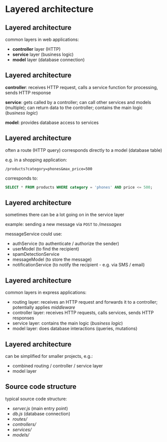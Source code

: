 # Layered architecture

## Layered architecture

common layers in web applications:

- **controller** layer (HTTP)
- **service** layer (business logic)
- **model** layer (database connection)

## Layered architecture

**controller**: receives HTTP request, calls a service function for processing, sends HTTP response

**service**: gets called by a controller; can call other services and models (multiple); can return data to the controller; contains the main logic (_business logic_)

**model**: provides database access to services

## Layered architecture

often a route (HTTP query) corresponds directly to a model (database table)

e.g. in a shopping application:

```text
/products?category=phones&max_price=500
```

corresponds to:

```sql
SELECT * FROM products WHERE category = 'phones' AND price <= 500;
```

## Layered architecture

sometimes there can be a lot going on in the service layer

example: sending a new message via `POST` to _/messages_

messageService could use:

- authService (to authenticate / authorize the sender)
- userModel (to find the recipient)
- spamDetectionService
- messageModel (to store the message)
- notificationService (to notify the recipient - e.g. via SMS / email)

## Layered architecture

common layers in express applications:

- routing layer: receives an HTTP request and forwards it to a controller; potentially applies _middleware_
- controller layer: receives HTTP requests, calls services, sends HTTP responses
- service layer: contains the main logic (_business logic_)
- model layer: does database interactions (queries, mutations)

## Layered architecture

can be simplified for smaller projects, e.g.:

- combined routing / controller / service layer
- model layer

## Source code structure

typical source code structure:

- _server.js_ (main entry point)
- _db.js_ (database connection)
- _routes/_
- _controllers/_
- _services/_
- _models/_
